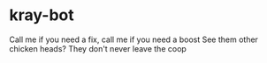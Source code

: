 # kray-bot
Call me if you need a fix, call me if you need a boost See them other chicken heads? They don't never leave the coop
